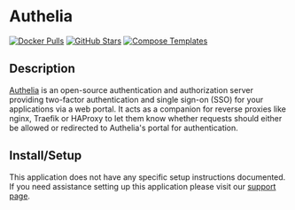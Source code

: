 # Authelia

[![Docker Pulls](https://img.shields.io/docker/pulls/adguard/adguardhome?style=flat-square&color=607D8B&label=docker%20pulls&logo=docker)](https://hub.docker.com/r/authelia/authelia)
[![GitHub Stars](https://img.shields.io/github/stars/AdguardTeam/AdGuardHome?style=flat-square&color=607D8B&label=github%20stars&logo=github)](https://github.com/authelia/authelia)
[![Compose Templates](https://img.shields.io/static/v1?style=flat-square&color=607D8B&label=compose&message=templates)](https://github.com/randomparity/DockSTARTer/blob/add-custom-apps/compose/.apps/authelia)

## Description

[Authelia](https://github.com/authelia/authelia) is an open-source authentication and authorization server providing two-factor authentication and single sign-on (SSO) for your applications via a web portal. It acts as a companion for reverse proxies like nginx, Traefik or HAProxy to let them know whether requests should either be allowed or redirected to Authelia's portal for authentication.

## Install/Setup

This application does not have any specific setup instructions documented. If you need assistance setting up this application please visit our [support page](https://dockstarter.com/basics/support/).
